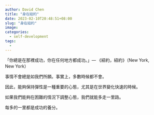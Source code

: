 ```yaml
---
author: David Chen
title: "身在紐約"
date: 2023-02-10T20:48:51+08:00
slug: "身在紐約"
image: 
categories:
  - self-development
tags:
  - 
---
```


「你總是在那裡成功，你在任何地方都成功。」— 《紐約，紐約》（New York, New York）

事情不會總是如我們所願。事實上，多數時候都不會。

因此，能夠保持彈性是一種重要的心態，尤其是在世界變化快速的時候。

如果我們能夠在困難的情況下調整心態，我們就能多走一里路。

每多的一里都是成功的養分。